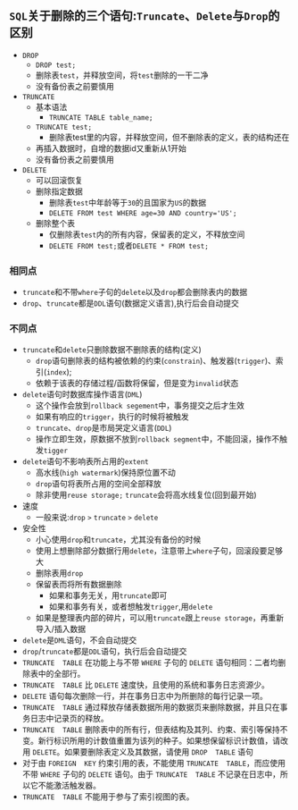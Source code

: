 ## `SQL`关于删除的三个语句:`Truncate`、`Delete`与`Drop`的区别

- `DROP`
  - `DROP test;`
  - 删除表`test`，并释放空间，将`test`删除的一干二净
  - 没有备份表之前要慎用
- `TRUNCATE`
  - 基本语法
    - `TRUNCATE TABLE table_name;`
  - `TRUNCATE test;`
    - 删除表test里的内容，并释放空间，但不删除表的定义，表的结构还在
  - 再插入数据时，自增的数据id又重新从1开始
  - 没有备份表之前要慎用
- `DELETE`
  - 可以回滚恢复
  - 删除指定数据
    - 删除表`test`中年龄等于`30`的且国家为`US`的数据
    - `DELETE FROM test WHERE age=30 AND country='US';`
  - 删除整个表
    - 仅删除表`test`内的所有内容，保留表的定义，不释放空间
    - `DELETE FROM test;`或者`DELETE * FROM test;`

### 相同点

- `truncate`和不带`where`子句的`delete`以及`drop`都会删除表内的数据
- `drop`、`truncate`都是`DDL`语句(数据定义语言),执行后会自动提交

### 不同点

- `truncate`和`delete`只删除数据不删除表的结构(定义)
  - `drop`语句删除表的结构被依赖的约束(`constrain`)、触发器(`trigger`)、索引(`index`);
  - 依赖于该表的存储过程/函数将保留，但是变为`invalid`状态
- `delete`语句时数据库操作语言(`DML`)
  - 这个操作会放到`rollback segement`中，事务提交之后才生效
  - 如果有响应的`trigger`，执行的时候将被触发
  - `truncate`、`drop`是市局哭定义语言(`DDL`)
  - 操作立即生效，原数据不放到`rollback segment`中，不能回滚，操作不触发`tigger`
- `delete`语句不影响表所占用的`extent`
  - 高水线(`high watermark`)保持原位置不动
  - `drop`语句将表所占用的空间全部释放
  - 除非使用`reuse storage;` `truncate`会将高水线复位(回到最开始)
- 速度
  - 一般来说:`drop` `>` `truncate` `>` `delete`
- 安全性
  - 小心使用`drop`和`truncate`，尤其没有备份的时候
  - 使用上想删除部分数据行用`delete`，注意带上`where`子句，回滚段要足够大
  - 删除表用`drop`
  - 保留表而将所有数据删除
    - 如果和事务无关，用`truncate`即可
    - 如果和事务有关，或者想触发`trigger`,用`delete`
  - 如果是整理表内部的碎片，可以用`truncate`跟上`reuse storage`，再重新导入/插入数据
- `delete`是`DML`语句，不会自动提交
- `drop`/`truncate`都是`DDL`语句，执行后会自动提交
- `TRUNCATE  TABLE`  在功能上与不带  `WHERE`  子句的  `DELETE`  语句相同：二者均删除表中的全部行。
-  `TRUNCATE  TABLE`  比  `DELETE`  速度快，且使用的系统和事务日志资源少。
- `DELETE`  语句每次删除一行，并在事务日志中为所删除的每行记录一项。
- `TRUNCATE  TABLE`  通过释放存储表数据所用的数据页来删除数据，并且只在事务日志中记录页的释放。
- `TRUNCATE  TABLE`  删除表中的所有行，但表结构及其列、约束、索引等保持不变。新行标识所用的计数值重置为该列的种子。如果想保留标识计数值，请改用  `DELETE`。如果要删除表定义及其数据，请使用  `DROP  TABLE`  语句
- 对于由  `FOREIGN  KEY`  约束引用的表，不能使用  `TRUNCATE  TABLE`，而应使用不带  `WHERE`  子句的  `DELETE`  语句。由于  `TRUNCATE  TABLE`  不记录在日志中，所以它不能激活触发器。 
- `TRUNCATE  TABLE`  不能用于参与了索引视图的表。

